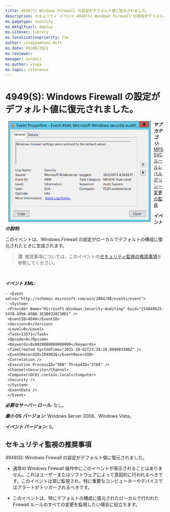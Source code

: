 ```yaml
---
title: 4949(S) Windows Firewall の設定がデフォルト値に復元されました。
description: セキュリティ イベント 4949(S) Windows Firewall の設定がデフォルト値に復元されましたについて説明します。
ms.pagetype: security
ms.mktglfcycl: deploy
ms.sitesec: library
ms.localizationpriority: low
author: vinaypamnani-msft
ms.date: 09/08/2021
ms.reviewer: 
manager: aaroncz
ms.author: vinpa
ms.topic: reference
---
```


# 4949(S): Windows Firewall の設定がデフォルト値に復元されました。


<img src="images/event-4949.png" alt="Event 4949 illustration" width="449" height="317" hspace="10" align="left" />

***サブカテゴリ:***&nbsp;[MPSSVC ルールレベル ポリシー変更の監査](audit-mpssvc-rule-level-policy-change.md)

***イベントの説明:***

このイベントは、Windows Firewall の設定がローカルでデフォルトの構成に復元されたときに生成されます。

> **注**&nbsp;&nbsp;推奨事項については、このイベントの[セキュリティ監視の推奨事項](#security-monitoring-recommendations)を参照してください。

<br clear="all">

***イベント XML:***
```
- <Event xmlns="http://schemas.microsoft.com/win/2004/08/events/event">
- <System>
 <Provider Name="Microsoft-Windows-Security-Auditing" Guid="{54849625-5478-4994-A5BA-3E3B0328C30D}" /> 
 <EventID>4949</EventID> 
 <Version>0</Version> 
 <Level>0</Level> 
 <Task>13571</Task> 
 <Opcode>0</Opcode> 
 <Keywords>0x8020000000000000</Keywords> 
 <TimeCreated SystemTime="2015-10-02T23:38:28.804003300Z" /> 
 <EventRecordID>1049926</EventRecordID> 
 <Correlation /> 
 <Execution ProcessID="500" ThreadID="3768" /> 
 <Channel>Security</Channel> 
 <Computer>DC01.contoso.local</Computer> 
 <Security /> 
 </System>
 <EventData /> 
 </Event>

```

***必要なサーバー ロール:*** なし。

***最小 OS バージョン:*** Windows Server 2008、Windows Vista。

***イベント バージョン:*** 0。

## セキュリティ監視の推奨事項

4949(S): Windows Firewall の設定がデフォルト値に復元されました。

-   通常の Windows Firewall 操作中にこのイベントが表示されることはありません。これはユーザーまたはソフトウェアによって意図的に行われるべきです。このイベントは常に監視され、特に重要なコンピューターやデバイスではアラートがトリガーされるべきです。

-   このイベントは、特にデフォルトの構成に復元されたローカルで行われた Firewall ルールのすべての変更を監視したい場合に役立ちます。
